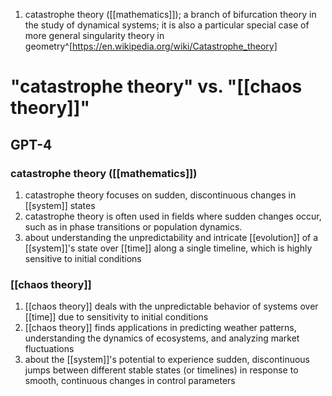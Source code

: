 1. catastrophe theory ([[mathematics]]); a branch of bifurcation theory in the study of dynamical systems; it is also a particular special case of more general singularity theory in geometry^[https://en.wikipedia.org/wiki/Catastrophe_theory]

# "catastrophe theory" vs. "[[chaos theory]]"
## GPT-4
### catastrophe theory ([[mathematics]])
1. catastrophe theory focuses on sudden, discontinuous changes in [[system]] states
2. catastrophe theory is often used in fields where sudden changes occur, such as in phase transitions or population dynamics.
3. about understanding the unpredictability and intricate [[evolution]] of a [[system]]'s state over [[time]] along a single timeline, which is highly sensitive to initial conditions

### [[chaos theory]]
1. [[chaos theory]] deals with the unpredictable behavior of systems over [[time]] due to sensitivity to initial conditions
2. [[chaos theory]] finds applications in predicting weather patterns, understanding the dynamics of ecosystems, and analyzing market fluctuations
3. about the [[system]]'s potential to experience sudden, discontinuous jumps between different stable states (or timelines) in response to smooth, continuous changes in control parameters